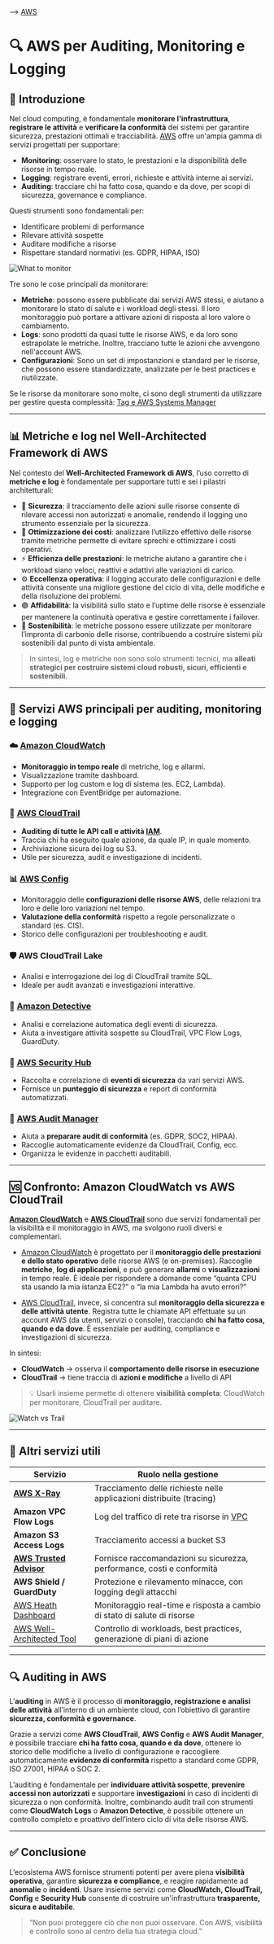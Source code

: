 --> [AWS](/00-Intro/AWS.md)
# 🔍 AWS per Auditing, Monitoring e Logging

## 📘 Introduzione

Nel cloud computing, è fondamentale **monitorare l'infrastruttura**, **registrare le attività** e **verificare la conformità** dei sistemi per garantire sicurezza, prestazioni ottimali e tracciabilità. [AWS](/00-Intro/AWS.md) offre un'ampia gamma di servizi progettati per supportare:

- **Monitoring**: osservare lo stato, le prestazioni e la disponibilità delle risorse in tempo reale.
- **Logging**: registrare eventi, errori, richieste e attività interne ai servizi.
- **Auditing**: tracciare chi ha fatto cosa, quando e da dove, per scopi di sicurezza, governance e compliance.

Questi strumenti sono fondamentali per:
- Identificare problemi di performance
- Rilevare attività sospette
- Auditare modifiche a risorse
- Rispettare standard normativi (es. GDPR, HIPAA, ISO)


![What to monitor](what-to-monitor.png)

Tre sono le cose principali da monitorare:
- **Metriche**: possono essere pubblicate dai servizi AWS stessi, e aiutano a monitorare lo stato di salute e i workload degli stessi. Il loro monitoraggio può portare a attivare azioni di risposta al loro valore o cambiamento.
- **Logs**: sono prodotti da quasi tutte le risorse AWS, e da loro sono estrapolate le metriche. Inoltre, tracciano tutte le azioni che avvengono nell'account AWS.
- **Configurazioni**: Sono un set di impostanzioni e standard per le risorse, che possono essere standardizzate, analizzate per le best practices e riutilizzate.

Se le risorse da monitorare sono molte, ci sono degli strumenti da utilizzare per gestire questa complessità: [Tag e AWS Systems Manager](/08-Auditing-Monitoring-Logging/Tag-e-AWS-Systems-Manager.md)

---

## 📊 Metriche e log nel Well-Architected Framework di AWS

Nel contesto del **Well-Architected Framework di AWS**, l’uso corretto di **metriche e log** è fondamentale per supportare tutti e sei i pilastri architetturali:

- 🔐 **Sicurezza**: il tracciamento delle azioni sulle risorse consente di rilevare accessi non autorizzati e anomalie, rendendo il logging uno strumento essenziale per la sicurezza.
- 💸 **Ottimizzazione dei costi**: analizzare l’utilizzo effettivo delle risorse tramite metriche permette di evitare sprechi e ottimizzare i costi operativi.
- ⚡ **Efficienza delle prestazioni**: le metriche aiutano a garantire che i workload siano veloci, reattivi e adattivi alle variazioni di carico.
- ⚙️ **Eccellenza operativa**: il logging accurato delle configurazioni e delle attività consente una migliore gestione del ciclo di vita, delle modifiche e della risoluzione dei problemi.
- 🟣 **Affidabilità**: la visibilità sullo stato e l’uptime delle risorse è essenziale per mantenere la continuità operativa e gestire correttamente i failover.
- 🌱 **Sostenibilità**: le metriche possono essere utilizzate per monitorare l’impronta di carbonio delle risorse, contribuendo a costruire sistemi più sostenibili dal punto di vista ambientale.

> In sintesi, log e metriche non sono solo strumenti tecnici, ma **alleati strategici per costruire sistemi cloud robusti, sicuri, efficienti e sostenibili.**


---

## 🧰 Servizi AWS principali per auditing, monitoring e logging

### ☁️ [Amazon CloudWatch](/08-Auditing-Monitoring-Logging/Amazon-CloudWatch.md)

- **Monitoraggio in tempo reale** di metriche, log e allarmi.
- Visualizzazione tramite dashboard.
- Supporto per log custom e log di sistema (es. EC2, Lambda).
- Integrazione con EventBridge per automazione.

### 🧾 [AWS CloudTrail](/08-Auditing-Monitoring-Logging/Amazon-CloudTrail.md)

- **Auditing di tutte le API call e attività [IAM](/09-Sicurezza-Compliance-Governance/Sicurezza/AWS-IAM.md)**.
- Traccia chi ha eseguito quale azione, da quale IP, in quale momento.
- Archiviazione sicura dei log su S3.
- Utile per sicurezza, audit e investigazione di incidenti.

### 📊 [AWS Config](/08-Auditing-Monitoring-Logging/AWS-Config.md)

- Monitoraggio delle **configurazioni delle risorse AWS**, delle relazioni tra loro e delle loro variazioni nel tempo.
- **Valutazione della conformità** rispetto a regole personalizzate o standard (es. CIS).
- Storico delle configurazioni per troubleshooting e audit.

### 🛡️ AWS CloudTrail Lake

- Analisi e interrogazione dei log di CloudTrail tramite SQL.
- Ideale per audit avanzati e investigazioni interattive.

### 🧠 [Amazon Detective](/09-Sicurezza-Compliance-Governance/Sicurezza/Amazon-Detective.md)

- Analisi e correlazione automatica degli eventi di sicurezza.
- Aiuta a investigare attività sospette su CloudTrail, VPC Flow Logs, GuardDuty.

### 🔐 [AWS Security Hub](/09-Sicurezza-Compliance-Governance/Sicurezza/AWS-Security-Hub.md)

- Raccolta e correlazione di **eventi di sicurezza** da vari servizi AWS.
- Fornisce un **punteggio di sicurezza** e report di conformità automatizzati.

### 🧪 [AWS Audit Manager](/08-Auditing-Monitoring-Logging/AWS-Audit-Manager.md)

- Aiuta a **preparare audit di conformità** (es. GDPR, SOC2, HIPAA).
- Raccoglie automaticamente evidenze da CloudTrail, Config, ecc.
- Organizza le evidenze in pacchetti auditabili.

---
## 🆚 Confronto: Amazon CloudWatch vs AWS CloudTrail

**[Amazon CloudWatch](/08-Auditing-Monitoring-Logging/Amazon-CloudWatch.md)** e **[AWS CloudTrail](/08-Auditing-Monitoring-Logging/Amazon-CloudTrail.md)** sono due servizi fondamentali per la visibilità e il monitoraggio in AWS, ma svolgono ruoli diversi e complementari.

- [Amazon CloudWatch](/08-Auditing-Monitoring-Logging/Amazon-CloudWatch.md) è progettato per il **monitoraggio delle prestazioni e dello stato operativo** delle risorse AWS (e on-premises). Raccoglie **metriche**, **log di applicazioni**, e può generare **allarmi** o **visualizzazioni** in tempo reale. È ideale per rispondere a domande come “quanta CPU sta usando la mia istanza EC2?” o “la mia Lambda ha avuto errori?”

- [AWS CloudTrail](/08-Auditing-Monitoring-Logging/Amazon-CloudTrail.md), invece, si concentra sul **monitoraggio della sicurezza e delle attività utente**. Registra tutte le chiamate API effettuate su un account AWS (da utenti, servizi o console), tracciando **chi ha fatto cosa, quando e da dove**. È essenziale per auditing, compliance e investigazioni di sicurezza.

In sintesi:
- **CloudWatch** → osserva il **comportamento delle risorse in esecuzione**
- **CloudTrail** → tiene traccia di **azioni e modifiche** a livello di API

> 💡 Usarli insieme permette di ottenere **visibilità completa**: CloudWatch per monitorare, CloudTrail per auditare.

![Watch vs Trail](watch-vs-trail.png)

---

## 📌 Altri servizi utili

| Servizio                                                  | Ruolo nella gestione                                                     |
| --------------------------------------------------------- | ------------------------------------------------------------------------ |
| **[AWS X-Ray](/08-Auditing-Monitoring-Logging/AWS-X-Ray.md)**                             | Tracciamento delle richieste nelle applicazioni distribuite (tracing)    |
| **Amazon VPC Flow Logs**                                  | Log del traffico di rete tra risorse in [VPC](/03-CDN-e-Networking/Amazon-VPC.md)                              |
| **Amazon S3 Access Logs**                                 | Tracciamento accessi a bucket S3                                         |
| **[AWS Trusted Advisor](/08-Auditing-Monitoring-Logging/AWS-Trusted-Advisor.md)**         | Fornisce raccomandazioni su sicurezza, performance, costi e conformità   |
| **AWS Shield / GuardDuty**                                | Protezione e rilevamento minacce, con logging degli attacchi             |
| [AWS Heath Dashboard](/08-Auditing-Monitoring-Logging/AWS-Heath-Dashboard.md)             | Monitoraggio real-time e risposta a cambio di stato di salute di risorse |
| [AWS Well-Architected Tool](/08-Auditing-Monitoring-Logging/AWS-Well-Architected-Tool.md) | Controllo di workloads, best practices, generazione di piani di azione   |

---
## 🔍 Auditing in AWS

L’**auditing** in AWS è il processo di **monitoraggio, registrazione e analisi delle attività** all’interno di un ambiente cloud, con l’obiettivo di garantire **sicurezza, conformità e governance**. 

Grazie a servizi come **AWS CloudTrail**, **AWS Config** e **AWS Audit Manager**, è possibile tracciare **chi ha fatto cosa, quando e da dove**, ottenere lo storico delle modifiche a livello di configurazione e raccogliere automaticamente **evidenze di conformità** rispetto a standard come GDPR, ISO 27001, HIPAA o SOC 2. 

L’auditing è fondamentale per **individuare attività sospette**, **prevenire accessi non autorizzati** e supportare **investigazioni** in caso di incidenti di sicurezza o non conformità. 
Inoltre, combinando audit trail con strumenti come **CloudWatch Logs** o **Amazon Detective**, è possibile ottenere un controllo completo e proattivo dell’intero ciclo di vita delle risorse AWS.


---
## ✅ Conclusione

L’ecosistema AWS fornisce strumenti potenti per avere piena **visibilità operativa**, garantire **sicurezza e compliance**, e reagire rapidamente ad **anomalie** o **incidenti**. Usare insieme servizi come **CloudWatch, CloudTrail, Config** e **Security Hub** consente di costruire un'infrastruttura **trasparente, sicura e auditabile**.

> “Non puoi proteggere ciò che non puoi osservare. Con AWS, visibilità e controllo sono al centro della tua strategia cloud.”
